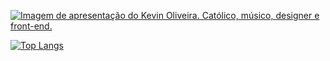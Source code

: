 <a href="https://kevinoliveira.com.br/" target="_blank" title="Vá para meu site"><img src="https://user-images.githubusercontent.com/3299130/91671058-a5f0cf00-eaf9-11ea-85bc-8cb332aff421.png" alt="Imagem de apresentação do Kevin Oliveira. Católico, músico, designer e front-end."></a>

[![Top Langs](https://github-readme-stats.vercel.app/api/top-langs/?username=kvnol&layout=compact)](https://github.com/anuraghazra/github-readme-stats)
